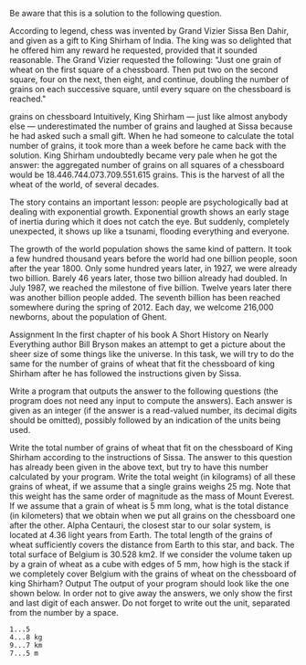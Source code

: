 Be aware that this is a solution to the following question.

According to legend, chess was invented by Grand Vizier Sissa Ben Dahir, and given as a gift to King Shirham of India. The king was so delighted that he offered him any reward he requested, provided that it sounded reasonable. The Grand Vizier requested the following: "Just one grain of wheat on the first square of a chessboard. Then put two on the second square, four on the next, then eight, and continue, doubling the number of grains on each successive square, until every square on the chessboard is reached."

grains on chessboard
Intuitively, King Shirham — just like almost anybody else — underestimated the number of grains and laughed at Sissa because he had asked such a small gift. When he had someone to calculate the total number of grains, it took more than a week before he came back with the solution. King Shirham undoubtedly became very pale when he got the answer: the aggregated number of grains on all squares of a chessboard would be 18.446.744.073.709.551.615 grains. This is the harvest of all the wheat of the world, of several decades.

The story contains an important lesson: people are psychologically bad at dealing with exponential growth. Exponential growth shows an early stage of inertia during which it does not catch the eye. But suddenly, completely unexpected, it shows up like a tsunami, flooding everything and everyone.

The growth of the world population shows the same kind of pattern. It took a few hundred thousand years before the world had one billion people, soon after the year 1800. Only some hundred years later, in 1927, we were already two billion. Barely 46 years later, those two billion already had doubled. In July 1987, we reached the milestone of five billion. Twelve years later there was another billion people added. The seventh billion has been reached somewhere during the spring of 2012. Each day, we welcome 216,000 newborns, about the population of Ghent.

Assignment
In the first chapter of his book A Short History on Nearly Everything author Bill Bryson makes an attempt to get a picture about the sheer size of some things like the universe. In this task, we will try to do the same for the number of grains of wheat that fit the chessboard of king Shirham after he has followed the instructions given by Sissa.

Write a program that outputs the answer to the following questions (the program does not need any input to compute the answers). Each answer is given as an integer (if the answer is a read-valued number, its decimal digits should be omitted), possibly followed by an indication of the units being used.

Write the total number of grains of wheat that fit on the chessboard of King Shirham according to the instructions of Sissa. The answer to this question has already been given in the above text, but try to have this number calculated by your program.
Write the total weight (in kilograms) of all these grains of wheat, if we assume that a single grains weighs 25 mg. Note that this weight has the same order of magnitude as the mass of Mount Everest.
If we assume that a grain of wheat is 5 mm long, what is the total distance (in kilometers) that we obtain when we put all grains on the chessboard one after the other. Alpha Centauri, the closest star to our solar system, is located at 4.36 light years from Earth. The total length of the grains of wheat sufficiently covers the distance from Earth to this star, and back.
The total surface of Belgium is 30.528 km2. If we consider the volume taken up by a grain of wheat as a cube with edges of 5 mm, how high is the stack if we completely cover Belgium with the grains of wheat on the chessboard of king Shirham?
Output
The output of your program should look like the one shown below. In order not to give away the answers, we only show the first and last digit of each answer. Do not forget to write out the unit, separated from the number by a space.

```
1...5
4...8 kg
9...7 km
7...5 m
```
